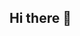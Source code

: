 ## Hi there 👋

<!--
**ravina01/ravina01** is a ✨ _special_ ✨ repository because its `README.md` (this file) appears on your GitHub profile.

- 👧 I'm Roboticist with passion for Vision based applications. 
- 🔭 I’m currently working on ...
- 🌱 I’m currently learning ...
- 👯 I’m looking to collaborate on ...
- 🤔 I’m looking for help with ...
- 💬 Ask me about ...
- 📫 How to reach me: How to reach me: [ravinalad96@gmail.com](mailto:ravinalad96@gmail.com)
- 😄 Pronouns: She/her
- About me: Self Taught CV/ML Engineer |  City dweller who loves to travel and enjoy local cuisines | Biker 🚴
 | Loves Kayaking: 🛶
- ⚡ Fun fact: 


## Skills
- Programming Languages: C++(C++14/17), Python, CUDA, MATLAB
- Frameworks: PyTorch, TensorFlow, OpenCV, NumPy, Matplotlib, TensorRT
- Tools: Git, Docker, ROS, Linux, JIRA
- Specialized Techniques: 
1. Classical Computer Vision - 
2. Modern Computer Vision (Deep Learning) - Object Classification, Detection and Segmentation. 

## Projects
- [Enhancing Low Light Object Detection with Log RGB Image Pre-processing (Pytorch, Deep Learning)]([https://github.com/ravinalad/ai-tennis-analysi](https://github.com/ravina01/Enhancing-Low-Light-Object-Detection-with-Log-RGB-Image-Pre-processing])
- [Computer Vision and Pattern Recognition (OpenCV, C++)]([https://github.com/ravinalad/signature-denoising](https://github.com/ravina01/Computer-Vision-and-Pattern-Recognition))
- [Pytorch_Deep_Learning : Mini Food Vision App (Pytorch, Deep Learning)]([https://github.com/ravinalad/2d-to-3d-point-cloud](https://github.com/ravina01/Pytorch_Deep_Learning))
- [CS5335 Robotics Science and Systems (MATLAB, (Pytorch, Deep Learning))] ([https://github.com/ravina01/CS5335-Robotics-Science-and-Systems])
- [Falcon 9 Rocket Landing with Reinforcement Learning (Pytorch, Deep Learning)] ([https://github.com/ravina01/SpaceX-Falcon9-rocket-landing-using-Reinforcement-])
- [Advanced Lane Detection: Classical Computer Vision (OpenCV, Python)] ([https://github.com/ravina01/LaneDetection])
- [Breast Cancer Detection (Tensorflow, Deep Learning)] ([https://github.com/ravina01/Breast-Cancer-Detection])
- [Robot Sensing and Navigation (ROS, Python, MATLAB)] ([https://github.com/ravina01/Robot-Sensing-and-Navigation])
- [C++: Basic to Advanced, LEETCODE ]([https://github.com/ravina01/CPP])

## Connect with Me
- [LinkedIn](https://www.linkedin.com/in/ravinalad/)
- [GitHub](https://github.com/ravina01)
-->
